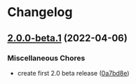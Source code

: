 # Changelog

## [2.0.0-beta.1](https://github.com/Financial-Times/dotcom-tool-kit/compare/circleci-npm-v1.9.0...circleci-npm-v2.0.0-beta.1) (2022-04-06)


### Miscellaneous Chores

* create first 2.0 beta release ([0a7bd8e](https://github.com/Financial-Times/dotcom-tool-kit/commit/0a7bd8e30f4cef43f93fe1b098c6fad94607d098))
